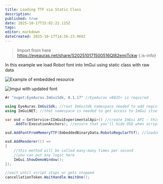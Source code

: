 ```yaml
---
title: Loading TTF via Static Class
description: 
published: true
date: 2025-10-17T15:02:22.115Z
tags: 
editor: markdown
dateCreated: 2025-10-17T14:56:23.969Z
---
```


> Import from here https://eyeauras.net/share/S202510171500516QI82emjTckw
{.is-info}

In this example we load Robot font into ImGui using static class with raw data

![Example of embedded resource](https://s3.eyeauras.net/media/2025/10/EyeAuras_SdQBF6VcjL.png)

![Imgui with updated font](https://s3.eyeauras.net/media/2025/10/EyeAuras_yzz7IrmjnJ.png)

```csharp
#r "nuget:EyeAuras.ImGuiSdk, 0.1.17" //EyeAuras v8825+ is required

using EyeAuras.ImGuiSdk; //root ImGuiSdk namespace needed to add registrations (see below)
using ImGuiNET; //that namespace is needed to get access to ImGui itself

var osd = GetService<IImGuiExperimentalApi>() //create ImGui API - this will show empty OSD
    .AddTo(ExecutionAnchors); //ensure that you'll hide OSD when script stops or gets stopped

osd.AddFontFromMemoryTTF(EmbeddedBinaryData.RobotoRegularTtf); //loading the font itself

osd.AddRenderer(() =>
{
    //this method will be called many-many times per second
    //you can put any logic here
    ImGui.ShowDemoWindow();
});

//wait until script stops or gets stopped
cancellationToken.WaitHandle.WaitOne();
```